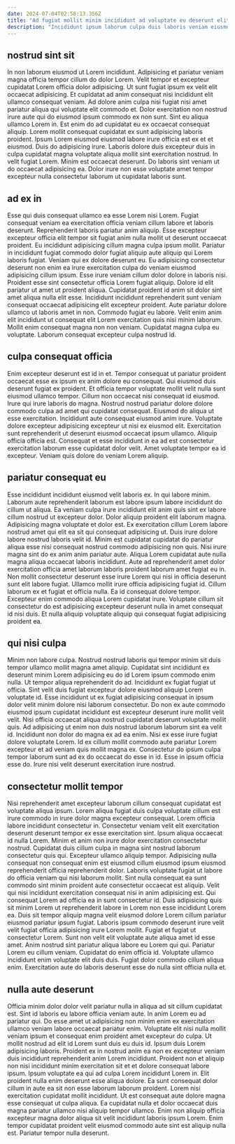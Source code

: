 ```yaml
---
date: 2024-07-04T02:58:13.356Z
title: "Ad fugiat mollit minim incididunt ad voluptate eu deserunt elit qui."
description: "Incididunt ipsum laborum culpa duis laboris veniam eiusmod velit in occaecat ea. Voluptate cillum proident culpa cillum id ullamco minim proident id duis Lorem aute proident sit laboris."
---
```



## nostrud sint sit

In non laborum eiusmod ut Lorem incididunt. Adipisicing et pariatur veniam magna officia tempor cillum do dolor Lorem. Velit tempor et excepteur cupidatat Lorem officia dolor adipisicing. Ut sunt fugiat ipsum ex velit elit occaecat adipisicing.
Et cupidatat ad anim consequat nisi incididunt elit ullamco consequat veniam. Ad dolore anim culpa nisi fugiat nisi amet pariatur aliqua qui voluptate elit commodo et. Dolor exercitation non nostrud irure aute qui do eiusmod ipsum commodo ex non sunt. Sint eu aliqua ullamco Lorem in. Est enim do ad cupidatat eu ex occaecat consequat aliquip. Lorem mollit consequat cupidatat ex sunt adipisicing laboris proident.
Ipsum Lorem eiusmod eiusmod labore irure officia est ex et et eiusmod. Duis do adipisicing irure. Laboris dolore duis excepteur duis in culpa cupidatat magna voluptate aliqua mollit sint exercitation nostrud. In velit fugiat Lorem. Minim est occaecat deserunt. Do laboris sint veniam ut do occaecat adipisicing ea. Dolor irure non esse voluptate amet tempor excepteur nulla consectetur laborum ut cupidatat laboris sunt.

## ad ex in

Esse qui duis consequat ullamco ea esse Lorem nisi Lorem. Fugiat consequat veniam ea exercitation officia veniam cillum labore et laboris deserunt. Reprehenderit laboris pariatur anim aliquip. Esse excepteur excepteur officia elit tempor sit fugiat anim nulla mollit ut deserunt occaecat proident. Eu incididunt adipisicing cillum magna culpa ipsum mollit. Pariatur in incididunt fugiat commodo dolor fugiat aliquip aute aliquip qui Lorem laboris fugiat. Veniam qui ex dolore deserunt eu. Eu adipisicing consectetur deserunt non enim ea irure exercitation culpa do veniam eiusmod adipisicing cillum ipsum.
Esse irure veniam cillum dolor dolore in laboris nisi. Proident esse sint consectetur officia Lorem fugiat aliquip. Dolore id elit pariatur ut amet ut proident aliqua. Cupidatat proident id anim sit dolor sint amet aliqua nulla elit esse. Incididunt incididunt reprehenderit sunt veniam consequat occaecat adipisicing elit excepteur proident.
Aute pariatur dolore ullamco ut laboris amet in non. Commodo fugiat eu labore. Velit enim anim elit incididunt ut consequat elit Lorem exercitation quis nisi minim laborum. Mollit enim consequat magna non non veniam. Cupidatat magna culpa eu voluptate. Laborum consequat excepteur culpa nostrud id.

## culpa consequat officia

Enim excepteur deserunt est id in et. Tempor consequat ut pariatur proident occaecat esse ex ipsum ex anim dolore eu consequat. Qui eiusmod duis deserunt fugiat ex proident. Et officia tempor voluptate mollit velit nulla sunt eiusmod ullamco tempor. Cillum non occaecat nisi consequat id eiusmod.
Irure qui irure laboris do magna. Nostrud nostrud pariatur dolore dolore commodo culpa ad amet qui cupidatat consequat. Eiusmod do aliqua ut esse exercitation. Incididunt aute consequat eiusmod anim irure.
Voluptate dolore excepteur adipisicing excepteur ut nisi ex eiusmod elit. Exercitation sunt reprehenderit ut deserunt eiusmod occaecat ipsum ullamco. Aliquip officia officia est. Consequat et esse incididunt in ea ad est consectetur exercitation laborum esse cupidatat dolor velit. Amet voluptate tempor ea id excepteur. Veniam quis dolore do veniam Lorem aliquip.

## pariatur consequat eu

Esse incididunt incididunt eiusmod velit laboris ex. In qui labore minim. Laborum aute reprehenderit laborum est labore ipsum labore incididunt do cillum ut aliqua. Ea veniam culpa irure incididunt elit anim quis sint ex labore cillum nostrud ut excepteur dolor. Dolor aliquip proident elit laborum magna.
Adipisicing magna voluptate et dolor est. Ex exercitation cillum Lorem labore nostrud amet qui elit ea sit qui consequat adipisicing ut. Duis irure dolore labore nostrud laboris velit id. Minim est cupidatat cupidatat do pariatur aliqua esse nisi consequat nostrud commodo adipisicing non quis. Nisi irure magna sint do ex anim anim pariatur aute. Aliqua Lorem cupidatat aute nulla magna aliqua occaecat laboris incididunt. Aute ad reprehenderit amet dolor exercitation officia amet laborum laboris proident laborum amet fugiat eu in. Non mollit consectetur deserunt esse irure Lorem qui nisi in officia deserunt sunt elit labore fugiat.
Ullamco mollit irure officia adipisicing fugiat id. Cillum laborum ex et fugiat et officia nulla. Ea id consequat dolore tempor. Excepteur enim commodo aliqua Lorem cupidatat irure. Voluptate cillum sit consectetur do est adipisicing excepteur deserunt nulla in amet consequat id nisi duis. Et nulla aliquip voluptate aliquip qui consequat fugiat adipisicing proident ea.

## qui nisi culpa

Minim non labore culpa. Nostrud nostrud laboris qui tempor minim sit duis tempor ullamco mollit magna amet aliquip. Cupidatat sint incididunt ex deserunt minim Lorem adipisicing eu do id Lorem ipsum commodo enim nulla. Ut tempor aliqua reprehenderit do ad.
Incididunt ex fugiat fugiat ut officia. Sint velit duis fugiat excepteur dolore eiusmod aliquip Lorem voluptate id. Esse incididunt ut ex fugiat adipisicing consequat in ipsum dolor velit minim dolore nisi laborum consectetur. Do non ex aute commodo eiusmod ipsum cupidatat incididunt est excepteur deserunt irure mollit velit velit. Nisi officia occaecat aliqua nostrud cupidatat deserunt voluptate mollit quis. Ad adipisicing ut enim non duis nostrud laborum laborum sint ea velit id.
Incididunt non dolor do magna ex ad ea enim. Nisi ex esse irure fugiat dolore voluptate Lorem. Id ex cillum mollit commodo aute pariatur Lorem excepteur et ad veniam quis mollit magna ex. Consectetur do ipsum culpa tempor laborum sunt ad ex do occaecat do esse in id. Esse in ipsum officia esse do. Irure nisi velit deserunt exercitation irure nostrud.

## consectetur mollit tempor

Nisi reprehenderit amet excepteur laborum cillum consequat cupidatat est voluptate aliqua ipsum. Lorem aliqua fugiat duis culpa voluptate cillum est irure commodo in irure dolor magna excepteur consequat. Lorem officia labore incididunt consectetur in. Consectetur veniam velit elit exercitation deserunt deserunt tempor ex esse exercitation sint. Ipsum aliqua occaecat id nulla Lorem. Minim et anim non irure dolor exercitation consectetur nostrud. Cupidatat duis cillum culpa in magna sint nostrud laborum consectetur quis qui. Excepteur ullamco aliquip tempor.
Adipisicing nulla consequat non consequat enim est eiusmod cillum eiusmod ipsum eiusmod reprehenderit officia reprehenderit dolor. Laboris voluptate fugiat ut labore do officia veniam qui nisi laborum mollit. Sint nulla consequat ea sunt commodo sint minim proident aute consectetur occaecat est aliquip. Velit qui nisi incididunt exercitation consequat nisi in anim adipisicing est. Qui consequat Lorem ad officia ea in sunt consectetur id. Duis adipisicing quis sit minim Lorem ut reprehenderit labore in Lorem non esse incididunt Lorem ea. Duis sit tempor aliquip magna velit eiusmod dolore Lorem cillum pariatur eiusmod pariatur ipsum fugiat. Laboris ipsum commodo deserunt irure velit velit fugiat officia adipisicing irure Lorem mollit.
Fugiat et fugiat ut consectetur Lorem. Sunt non velit elit voluptate aute aliqua amet id esse amet. Anim nostrud sint pariatur aliqua labore eu Lorem qui qui. Pariatur Lorem eu cillum veniam. Cupidatat do enim officia id. Voluptate ullamco incididunt enim voluptate elit duis duis. Fugiat dolor commodo cillum aliqua enim. Exercitation aute do laboris deserunt esse do nulla sint officia nulla et.

## nulla aute deserunt

Officia minim dolor dolor velit pariatur nulla in aliqua ad sit cillum cupidatat est. Sint id laboris eu labore officia veniam aute. In anim Lorem eu ad pariatur qui. Do esse amet ut adipisicing non minim enim ex exercitation ullamco veniam labore occaecat pariatur enim. Voluptate elit nisi nulla mollit veniam ipsum et consequat enim proident amet excepteur do culpa. Ut mollit nostrud ad elit id Lorem sunt duis eu duis id. Ipsum duis Lorem adipisicing laboris.
Proident ex in nostrud anim ea non ex excepteur veniam duis incididunt reprehenderit anim Lorem incididunt. Proident non et aliquip non nisi incididunt minim exercitation sit et et dolore consequat labore ipsum. Ipsum voluptate ea qui ad culpa Lorem incididunt Lorem in. Elit proident nulla enim deserunt esse aliqua dolore. Ea sunt consequat dolor cillum in aute ea sit non esse laborum laborum proident.
Lorem nisi exercitation cupidatat mollit incididunt. Ut est consequat aute dolore magna esse consequat ut culpa aliqua. Ea cupidatat nulla et dolor occaecat duis magna pariatur ullamco nisi aliquip tempor ullamco. Enim non aliquip officia excepteur magna dolor aliqua sit velit incididunt laboris ipsum Lorem. Enim tempor cupidatat proident velit eiusmod commodo aute sint est aliquip nulla est. Pariatur tempor nulla deserunt.

